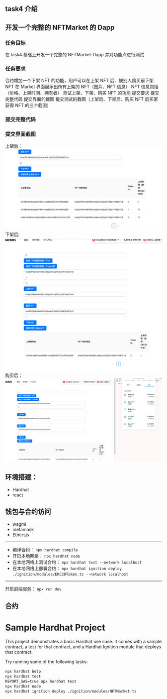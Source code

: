 ## task4 介绍

## 开发一个完整的 NFTMarket 的 Dapp

### 任务目标

在 task4 基础上开发一个完整的 NFTMarket-Dapp 并对功能点进行测试

### 任务要求

合约增加一个下架 NFT 的功能，用户可以在上架 NFT 后、被别人购买前下架 NFT
在 Market 界面展示出所有上架的 NFT（图片、NFT 信息）
NFT 信息包括（价格、上架时间、拥有者）
测试上架、下架、购买 NFT 的功能
提交要求
提交完整代码
提交界面的截图
提交测试的截图（上架后、下架后、购买 NFT 后买家获得 NFT 的三个截图）

### 提交完整代码

### 提交界面截图

上架后：  
![bind-wallet](./images/buy-before.png "deploy")
下架后:
![bind-wallet](./images/image%20copy.png "deploy")
购买后：
![bind-wallet](./images/image.png "deploy")

## 环境搭建：

- Hardhat
- react

## 钱包与合约访问

- wagmi
- metamask
- Ethersjs

---

- 编译合约：
  `npx hardhat compile`
- 开启本地网络：
  `npx hardhat node`
- 在本地网络上测试合约：
  `npx hardhat test --network localhost`
- 在本地网络上部署合约：
  `npx hardhat ignition deploy ./ignition/modules/ERC20Token.ts --network localhost`

---

开启前端服务：
`npx run dev`

## 合约

# Sample Hardhat Project

This project demonstrates a basic Hardhat use case. It comes with a sample contract, a test for that contract, and a Hardhat Ignition module that deploys that contract.

Try running some of the following tasks:

```shell
npx hardhat help
npx hardhat test
REPORT_GAS=true npx hardhat test
npx hardhat node
npx hardhat ignition deploy ./ignition/modules/NFTMarket.ts
```
